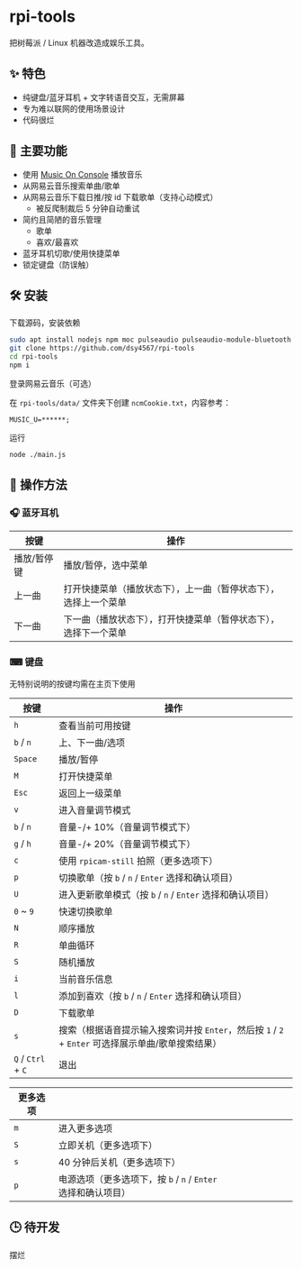 # rpi-tools

把树莓派 / Linux 机器改造成娱乐工具。

## ✨ 特色

-   纯键盘/蓝牙耳机 + 文字转语音交互，无需屏幕
-   专为难以联网的使用场景设计
-   代码很烂

## 💩 主要功能

-   使用 [Music On Console](https://github.com/jonsafari/mocp) 播放音乐
-   从网易云音乐搜索单曲/歌单
-   从网易云音乐下载日推/按 id 下载歌单（支持心动模式）
    -   被反爬制裁后 5 分钟自动重试
-   简约且简陋的音乐管理
    -   歌单
    -   喜欢/最喜欢
-   蓝牙耳机切歌/使用快捷菜单
-   锁定键盘（防误触）

## 🛠 安装

下载源码，安装依赖

```bash
sudo apt install nodejs npm moc pulseaudio pulseaudio-module-bluetooth bluez espeak cpufrequtils screen
git clone https://github.com/dsy4567/rpi-tools
cd rpi-tools
npm i
```

登录网易云音乐（可选）

在 `rpi-tools/data/` 文件夹下创建 `ncmCookie.txt`，内容参考：

```text
MUSIC_U=******;
```

运行

```bash
node ./main.js
```

## 🕺 操作方法

### 🎧 蓝牙耳机

| 按键        | 操作                                                             |
| ----------- | ---------------------------------------------------------------- |
| 播放/暂停键 | 播放/暂停，选中菜单                                              |
| 上一曲      | 打开快捷菜单（播放状态下），上一曲（暂停状态下），选择上一个菜单 |
| 下一曲      | 下一曲（播放状态下），打开快捷菜单（暂停状态下），选择下一个菜单 |

### ⌨ 键盘

无特别说明的按键均需在主页下使用

| 按键               | 操作                                                                                               |
| ------------------ | -------------------------------------------------------------------------------------------------- |
| `h`                | 查看当前可用按键                                                                                   |
| `b` / `n`          | 上、下一曲/选项                                                                                    |
| `Space`            | 播放/暂停                                                                                          |
| `M`                | 打开快捷菜单                                                                                       |
| `Esc`              | 返回上一级菜单                                                                                     |
| `v`                | 进入音量调节模式                                                                                   |
| `b` / `n`          | 音量-/+ 10%（音量调节模式下）                                                                      |
| `g` / `h`          | 音量-/+ 20%（音量调节模式下）                                                                      |
| `c`                | 使用 `rpicam-still` 拍照（更多选项下）                                                             |
| `p`                | 切换歌单（按 `b` / `n` / `Enter` 选择和确认项目）                                                  |
| `U`                | 进入更新歌单模式（按 `b` / `n` / `Enter` 选择和确认项目）                                          |
| `0` ~ `9`          | 快速切换歌单                                                                                       |
| `N`                | 顺序播放                                                                                           |
| `R`                | 单曲循环                                                                                           |
| `S`                | 随机播放                                                                                           |
| `i`                | 当前音乐信息                                                                                       |
| `l`                | 添加到喜欢（按 `b` / `n` / `Enter` 选择和确认项目）                                                |
| `D`                | 下载歌单                                                                                           |
| `s`                | 搜索（根据语音提示输入搜索词并按 `Enter`，然后按 `1` / `2` + `Enter` 可选择展示单曲/歌单搜索结果） |
| `Q` / `Ctrl` + `C` | 退出                                                                                               |

| 更多选项 |                                                               |
| -------- | ------------------------------------------------------------- |
| `m`      | 进入更多选项                                                  |
| `S`      | 立即关机（更多选项下）                                        |
| `s`      | 40 分钟后关机（更多选项下）                                   |
| `p`      | 电源选项（更多选项下，按 `b` / `n` / `Enter` 选择和确认项目） |

## 🕒 待开发

摆烂
